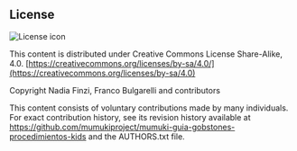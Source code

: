 ## License
![License icon](https://licensebuttons.net/l/by-sa/3.0/88x31.png)

This content is distributed under Creative Commons License Share-Alike, 4.0. [https://creativecommons.org/licenses/by-sa/4.0/](https://creativecommons.org/licenses/by-sa/4.0)

Copyright Nadia Finzi, Franco Bulgarelli and contributors

This content consists of voluntary contributions made by many
individuals. For exact contribution history, see its revision history
available at https://github.com/mumukiproject/mumuki-guia-gobstones-procedimientos-kids and the AUTHORS.txt file.

